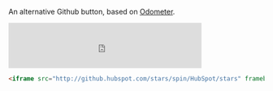 An alternative Github button, based on [Odometer](http://github.hubspot.com/odometer).

<iframe src="http://github.hubspot.com/stars/spin/HubSpot/stars" frameborder=0 scrolling=0 width=380 height=90></iframe>

```html
<iframe src="http://github.hubspot.com/stars/spin/HubSpot/stars" frameborder=0 scrolling=0 width=380 height=90></iframe>
```
